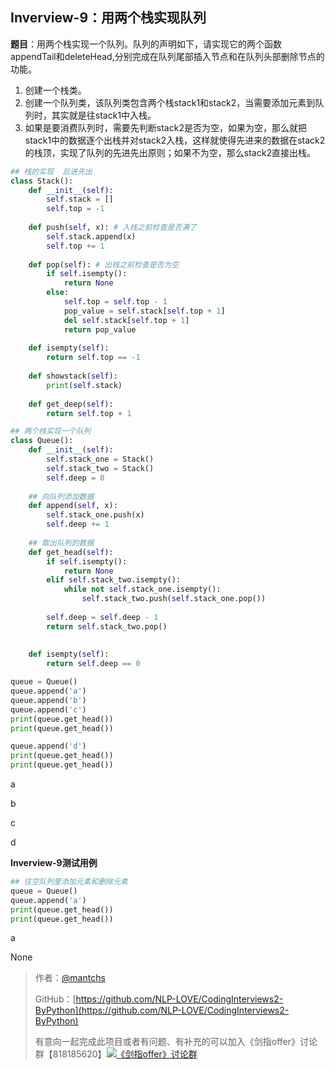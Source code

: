 ## Inverview-9：用两个栈实现队列

**题目**：用两个栈实现一个队列。队列的声明如下，请实现它的两个函数appendTail和deleteHead,分别完成在队列尾部插入节点和在队列头部删除节点的功能。

1. 创建一个栈类。
2. 创建一个队列类，该队列类包含两个栈stack1和stack2，当需要添加元素到队列时，其实就是往stack1中入栈。
3. 如果是要消费队列时，需要先判断stack2是否为空，如果为空，那么就把stack1中的数据逐个出栈并对stack2入栈，这样就使得先进来的数据在stack2的栈顶，实现了队列的先进先出原则；如果不为空，那么stack2直接出栈。

```python
## 栈的实现  后进先出
class Stack():
    def __init__(self):
        self.stack = []
        self.top = -1
    
    def push(self, x): # 入栈之前检查是否满了
        self.stack.append(x)
        self.top += 1
    
    def pop(self): # 出栈之前检查是否为空
        if self.isempty():
            return None
        else:
            self.top = self.top - 1
            pop_value = self.stack[self.top + 1]
            del self.stack[self.top + 1]
            return pop_value
    
    def isempty(self):
        return self.top == -1
    
    def showstack(self):
        print(self.stack)
    
    def get_deep(self):
        return self.top + 1

## 两个栈实现一个队列
class Queue():
    def __init__(self):
        self.stack_one = Stack()
        self.stack_two = Stack()
        self.deep = 0
    
    ## 向队列添加数据
    def append(self, x):
        self.stack_one.push(x)
        self.deep += 1
    
    ## 取出队列的数据
    def get_head(self):
        if self.isempty():
            return None
        elif self.stack_two.isempty():
            while not self.stack_one.isempty():
                self.stack_two.push(self.stack_one.pop())
        
        self.deep = self.deep - 1
        return self.stack_two.pop()
            
    
    def isempty(self):
        return self.deep == 0

queue = Queue()
queue.append('a')
queue.append('b')
queue.append('c')
print(queue.get_head())
print(queue.get_head())

queue.append('d')
print(queue.get_head())
print(queue.get_head())
```

a

b

c

d

**Inverview-9测试用例**

```python
## 往空队列里添加元素和删除元素
queue = Queue()
queue.append('a')
print(queue.get_head())
print(queue.get_head())
```

a

None

> 作者：[@mantchs](https://github.com/NLP-LOVE/ML-NLP)
>
> GitHub：[https://github.com/NLP-LOVE/CodingInterviews2-ByPython](https://github.com/NLP-LOVE/CodingInterviews2-ByPython)
>
> 有意向一起完成此项目或者有问题、有补充的可以加入《剑指offer》讨论群【818185620】<a target="_blank" href="//shang.qq.com/wpa/qunwpa?idkey=8c188e86e0eac4a214861c2c706a9c0baf75176e16e52f07b8a64d1a13f99a0d"><img border="0" src="http://pub.idqqimg.com/wpa/images/group.png" alt="《剑指offer》讨论群" title="《剑指offer》讨论群"></a>
